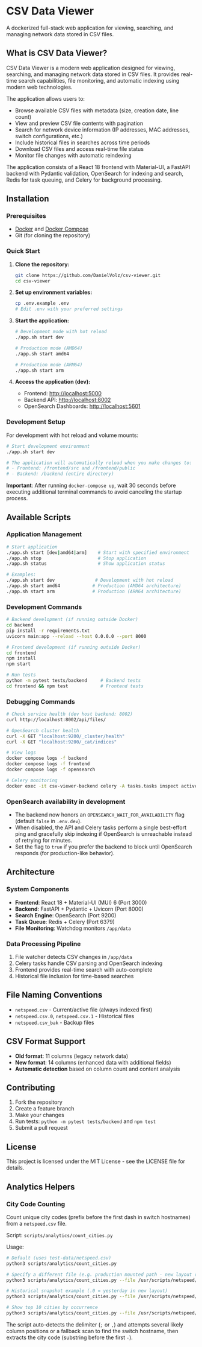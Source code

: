 # CSV Data Viewer

A dockerized full-stack web application for viewing, searching, and managing network data stored in CSV files.

## What is CSV Data Viewer?

CSV Data Viewer is a modern web application designed for viewing, searching, and managing network data stored in CSV files. It provides real-time search capabilities, file monitoring, and automatic indexing using modern web technologies.

The application allows users to:

- Browse available CSV files with metadata (size, creation date, line count)
- View and preview CSV file contents with pagination
- Search for network device information (IP addresses, MAC addresses, switch configurations, etc.)
- Include historical files in searches across time periods
- Download CSV files and access real-time file status
- Monitor file changes with automatic reindexing

The application consists of a React 18 frontend with Material-UI, a FastAPI backend with Pydantic validation, OpenSearch for indexing and search, Redis for task queuing, and Celery for background processing.

## Installation

### Prerequisites
- [Docker](https://docs.docker.com/get-docker/) and [Docker Compose](https://docs.docker.com/compose/install/)
- Git (for cloning the repository)

### Quick Start

1. **Clone the repository:**
   ```bash
   git clone https://github.com/DanielVolz/csv-viewer.git
   cd csv-viewer
   ```

2. **Set up environment variables:**
   ```bash
   cp .env.example .env
   # Edit .env with your preferred settings
   ```

3. **Start the application:**
   ```bash
   # Development mode with hot reload
   ./app.sh start dev

   # Production mode (AMD64)
   ./app.sh start amd64

   # Production mode (ARM64)
   ./app.sh start arm
   ```

4. **Access the application (dev):**
   - Frontend: [http://localhost:5000](http://localhost:5000)
   - Backend API: [http://localhost:8002](http://localhost:8002)
   - OpenSearch Dashboards: [http://localhost:5601](http://localhost:5601)

### Development Setup

For development with hot reload and volume mounts:

```bash
# Start development environment
./app.sh start dev

# The application will automatically reload when you make changes to:
# - Frontend: /frontend/src and /frontend/public
# - Backend: /backend (entire directory)
```

**Important**: After running `docker-compose up`, wait 30 seconds before executing additional terminal commands to avoid canceling the startup process.

## Available Scripts

### Application Management

```bash
# Start application
./app.sh start [dev|amd64|arm]    # Start with specified environment
./app.sh stop                     # Stop application
./app.sh status                   # Show application status

# Examples:
./app.sh start dev               # Development with hot reload
./app.sh start amd64            # Production (AMD64 architecture)
./app.sh start arm              # Production (ARM64 architecture)
```

### Development Commands

```bash
# Backend development (if running outside Docker)
cd backend
pip install -r requirements.txt
uvicorn main:app --reload --host 0.0.0.0 --port 8000

# Frontend development (if running outside Docker)
cd frontend
npm install
npm start

# Run tests
python -m pytest tests/backend     # Backend tests
cd frontend && npm test            # Frontend tests
```

### Debugging Commands

```bash
# Check service health (dev host backend: 8002)
curl http://localhost:8002/api/files/

# OpenSearch cluster health
curl -X GET "localhost:9200/_cluster/health"
curl -X GET "localhost:9200/_cat/indices"

# View logs
docker compose logs -f backend
docker compose logs -f frontend
docker compose logs -f opensearch

# Celery monitoring
docker exec -it csv-viewer-backend celery -A tasks.tasks inspect active
```

### OpenSearch availability in development

- The backend now honors an `OPENSEARCH_WAIT_FOR_AVAILABILITY` flag (default `false` in `.env.dev`).
- When disabled, the API and Celery tasks perform a single best-effort ping and gracefully skip indexing if OpenSearch is unreachable instead of retrying for minutes.
- Set the flag to `true` if you prefer the backend to block until OpenSearch responds (for production-like behavior).

## Architecture

### System Components
- **Frontend**: React 18 + Material-UI (MUI) 6 (Port 3000)
- **Backend**: FastAPI + Pydantic + Uvicorn (Port 8000)
- **Search Engine**: OpenSearch (Port 9200)
- **Task Queue**: Redis + Celery (Port 6379)
- **File Monitoring**: Watchdog monitors `/app/data`

### Data Processing Pipeline
1. File watcher detects CSV changes in `/app/data`
2. Celery tasks handle CSV parsing and OpenSearch indexing
3. Frontend provides real-time search with auto-complete
4. Historical file inclusion for time-based searches

## File Naming Conventions
- `netspeed.csv` - Current/active file (always indexed first)
- `netspeed.csv.0`, `netspeed.csv.1` - Historical files
- `netspeed.csv_bak` - Backup files

## CSV Format Support
- **Old format**: 11 columns (legacy network data)
- **New format**: 14 columns (enhanced data with additional fields)
- **Automatic detection** based on column count and content analysis

## Contributing

1. Fork the repository
2. Create a feature branch
3. Make your changes
4. Run tests: `python -m pytest tests/backend` and `npm test`
5. Submit a pull request

## License

This project is licensed under the MIT License - see the LICENSE file for details.

## Analytics Helpers

### City Code Counting

Count unique city codes (prefix before the first dash in switch hostnames) from a `netspeed.csv` file.

Script: `scripts/analytics/count_cities.py`

Usage:

```bash
# Default (uses test-data/netspeed.csv)
python3 scripts/analytics/count_cities.py

# Specify a different file (e.g. production mounted path - new layout current file)
python3 scripts/analytics/count_cities.py --file /usr/scripts/netspeed/data/netspeed/netspeed.csv

# Historical snapshot example (.0 = yesterday in new layout)
python3 scripts/analytics/count_cities.py --file /usr/scripts/netspeed/data/history/netspeed/netspeed.csv.0

# Show top 10 cities by occurrence
python3 scripts/analytics/count_cities.py --file /usr/scripts/netspeed/data/netspeed/netspeed.csv --top 10
```

The script auto-detects the delimiter (`;` or `,`) and attempts several likely column positions or a fallback scan to find the switch hostname, then extracts the city code (substring before the first `-`).
